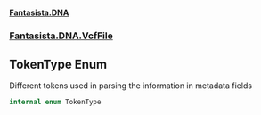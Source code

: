 #### [Fantasista.DNA](index.md 'index')
### [Fantasista.DNA.VcfFile](Fantasista.DNA.VcfFile.md 'Fantasista.DNA.VcfFile')

## TokenType Enum

Different tokens used in parsing the information in metadata fields

```csharp
internal enum TokenType
```